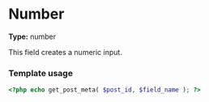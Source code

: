 # Number

**Type:** number

This field creates a numeric input.

### Template usage

```php
<?php echo get_post_meta( $post_id, $field_name ); ?>
```
